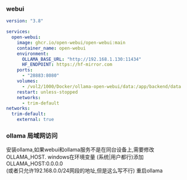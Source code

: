 ### webui
```yaml
version: "3.8"

services:
  open-webui:
    image: ghcr.io/open-webui/open-webui:main
    container_name: open-webui
    environment:
      OLLAMA_BASE_URL: "http://192.168.1.130:11434"
      HF_ENDPOINT: https://hf-mirror.com
    ports:
      - "28883:8080"
    volumes:
      - /vol2/1000/Docker/ollama-open-webui/data:/app/backend/data
    restart: unless-stopped
    networks:
      - trim-default
networks:
  trim-default:
    external: true
```
### ollama 局域网访问
安装ollama,如果webui和ollama服务不是在同台设备上,需要修改OLLAMA_HOST.
windows在环境变量 (系统|用户都行)添加 OLLAMA_HOST:0.0.0.0  
(或者只允许192.168.0.0/24网段的地址,但是这么写不行)
重启ollama